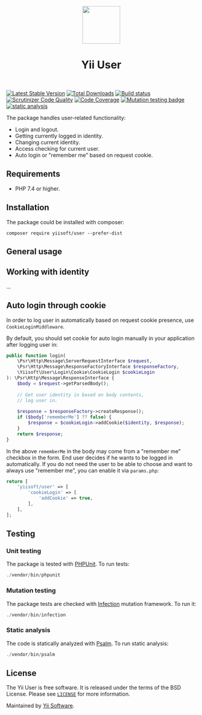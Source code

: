 <p align="center">
    <a href="https://github.com/yiisoft" target="_blank">
        <img src="https://yiisoft.github.io/docs/images/yii_logo.svg" height="100px">
    </a>
    <h1 align="center">Yii User</h1>
    <br>
</p>

[![Latest Stable Version](https://poser.pugx.org/yiisoft/user/v/stable.png)](https://packagist.org/packages/yiisoft/user)
[![Total Downloads](https://poser.pugx.org/yiisoft/user/downloads.png)](https://packagist.org/packages/yiisoft/user)
[![Build status](https://github.com/yiisoft/user/workflows/build/badge.svg)](https://github.com/yiisoft/user/actions?query=workflow%3Abuild)
[![Scrutinizer Code Quality](https://scrutinizer-ci.com/g/yiisoft/user/badges/quality-score.png?b=master)](https://scrutinizer-ci.com/g/yiisoft/user/?branch=master)
[![Code Coverage](https://scrutinizer-ci.com/g/yiisoft/user/badges/coverage.png?b=master)](https://scrutinizer-ci.com/g/yiisoft/user/?branch=master)
[![Mutation testing badge](https://img.shields.io/endpoint?style=flat&url=https%3A%2F%2Fbadge-api.stryker-mutator.io%2Fgithub.com%2Fyiisoft%2Fuser%2Fmaster)](https://dashboard.stryker-mutator.io/reports/github.com/yiisoft/user/master)
[![static analysis](https://github.com/yiisoft/user/workflows/static%20analysis/badge.svg)](https://github.com/yiisoft/user/actions?query=workflow%3A%22static+analysis%22)

The package handles user-related functionality:

- Login and logout.
- Getting currently logged in identity.
- Changing current identity.
- Access checking for current user.
- Auto login or "remember me" based on request cookie.

## Requirements

- PHP 7.4 or higher.

## Installation

The package could be installed with composer:

```
composer require yiisoft/user --prefer-dist
```

## General usage

## Working with identity

...

## Auto login through cookie

In order to log user in automatically based on request cookie presence, use `CookieLoginMiddleware`.

By default, you should set cookie for auto login manually in your application after logging user in:

```php
public function login(
    \Psr\Http\Message\ServerRequestInterface $request,
    \Psr\Http\Message\ResponseFactoryInterface $responseFactory,
    \Yiisoft\User\Login\Cookie\CookieLogin $cookieLogin
): \Psr\Http\Message\ResponseInterface {
    $body = $request->getParsedBody();
    
    // Get user identity in based on body contents,
    // log user in.
    
    $response = $responseFactory->createResponse();
    if ($body['rememberMe'] ?? false) {
        $response = $cookieLogin->addCookie($identity, $response);
    }
    return $response;
}
```

In the above `rememberMe` in the body may come from a "remember me" checkbox in the form. End user decides if he wants
to be logged in automatically. If you do not need the user to be able to choose and want to always use "remember me",
you can enable it via `params.php`:

```php
return [
    'yiisoft/user' => [
        'cookieLogin' => [
            'addCookie' => true,
        ],
    ],
];
```

## Testing

### Unit testing

The package is tested with [PHPUnit](https://phpunit.de/). To run tests:

```php
./vendor/bin/phpunit
```

### Mutation testing

The package tests are checked with [Infection](https://infection.github.io/) mutation framework. To run it:

```php
./vendor/bin/infection
```

### Static analysis

The code is statically analyzed with [Psalm](https://psalm.dev/). To run static analysis:

```php
./vendor/bin/psalm
```

## License

The Yii User is free software. It is released under the terms of the BSD License. Please see [`LICENSE`](./LICENSE.md) for more information.

Maintained by [Yii Software](https://www.yiiframework.com/).

